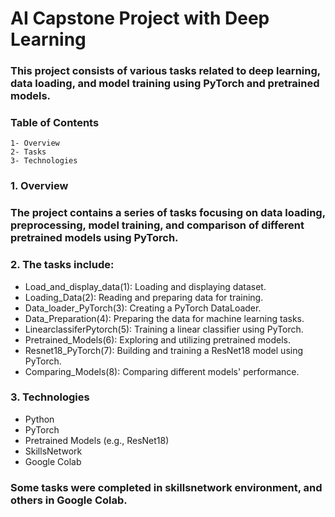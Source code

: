 # AI Capstone Project with Deep Learning

### This project consists of various tasks related to deep learning, data loading, and model training using PyTorch and pretrained models.

### Table of Contents

    1- Overview
    2- Tasks
    3- Technologies

### 1. Overview

### The project contains a series of tasks focusing on data loading, preprocessing, model training, and comparison of different pretrained models using PyTorch.

### 2. The tasks include:

   - Load_and_display_data(1): Loading and displaying dataset.
   - Loading_Data(2): Reading and preparing data for training.
   - Data_loader_PyTorch(3): Creating a PyTorch DataLoader.
   - Data_Preparation(4): Preparing the data for machine learning tasks.
   - LinearclassiferPytorch(5): Training a linear classifier using PyTorch.
   - Pretrained_Models(6): Exploring and utilizing pretrained models.
   - Resnet18_PyTorch(7): Building and training a ResNet18 model using PyTorch.
   - Comparing_Models(8): Comparing different models' performance.

### 3. Technologies

   - Python
   - PyTorch
   - Pretrained Models (e.g., ResNet18)
   - SkillsNetwork
   - Google Colab

### Some tasks were completed in skillsnetwork environment, and others in Google Colab.
